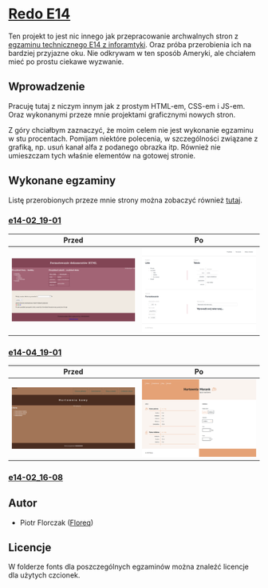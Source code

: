 # [Redo E14](https://floreq.github.io/redo-e14/)

Ten projekt to jest nic innego jak przepracowanie archwalnych stron z [egzaminu technicznego E14 z inforamtyki](https://cke.gov.pl/egzamin-zawodowy/egzamin-w-nowej-formule/strona-o-egzaminie/). Oraz próba przerobienia ich na bardziej przyjazne oku. Nie odkrywam w ten sposób Ameryki, ale chciałem mieć po prostu ciekawe wyzwanie.

## Wprowadzenie

Pracuję tutaj z niczym innym jak z prostym HTML-em, CSS-em i JS-em. Oraz wykonanymi przeze mnie projektami graficznymi nowych stron.

Z góry chciałbym zaznaczyć, że moim celem nie jest wykonanie egzaminu w stu procentach. Pomijam niektóre polecenia, w szczególności związane z grafiką, np. usuń kanał alfa z podanego obrazka itp. Również nie umieszczam tych właśnie elementów na gotowej stronie.

## Wykonane egzaminy

Listę przerobionych przeze mnie strony można zobaczyć również [tutaj](https://floreq.github.io/redo-e14/).

### [e14-02_19-01](https://floreq.github.io/redo-e14/e14-02_19-01/new/index.html)

| Przed  | Po |
| ------------- | ------------- |
| ![e14-02_19-01](/e14-02_19-01/documentation/e14-02_19-01.png)  | ![page-screenshot](/e14-02_19-01/documentation/page-screenshot.png)  |

### [e14-04_19-01](https://floreq.github.io/redo-e14/e14-04_19-01/new/index.html)

| Przed  | Po |
| ------------- | ------------- |
| ![e14-04_19-01](/e14-04_19-01/documentation/e14-04_19-01.png)  | ![page-screenshot](/e14-04_19-01/documentation/page-screenshot.png)  |

### [e14-02_16-08](https://floreq.github.io/redo-e14/e14-02_16-08/new/index.html)

## Autor

- Piotr Florczak ([Floreq](https://github.com/floreq))

## Licencje

W folderze fonts dla poszczególnych egzaminów można znaleźć licencje dla użytych czcionek.
